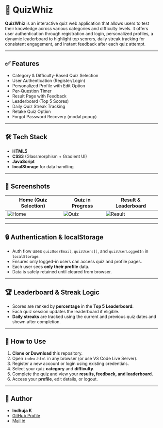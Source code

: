 # 🧠 QuizWhiz

**QuizWhiz** is an interactive quiz web application that allows users to test their knowledge across various categories and difficulty levels. It offers user authentication through registration and login, personalized profiles, a dynamic leaderboard to highlight top scorers, daily streak tracking for consistent engagement, and instant feedback after each quiz attempt.

---

## ✅ Features

- Category & Difficulty-Based Quiz Selection  
- User Authentication (Register/Login)  
- Personalized Profile with Edit Option  
- Per-Question Timer  
- Result Page with Feedback  
- Leaderboard (Top 5 Scores)  
- Daily Quiz Streak Tracking   
- Retake Quiz Option  
- Forgot Password Recovery (modal popup)  

---

## 🛠️ Tech Stack

- **HTML5**
- **CSS3** (Glassmorphism + Gradient UI)
- **JavaScript**
- **localStorage** for data handling

---


## 📸 Screenshots

| Home (Quiz Selection) | Quiz in Progress | Result & Leaderboard |
|------------------------|------------------|-----------------------|
| ![Home](screenshots/home.png) | ![Quiz](screenshots/quiz.png) | ![Result](screenshots/result.png) |

---

## 🔒 Authentication & localStorage

- Auth flow uses `quizUserEmail`, `quizUsers[]`, and `quizUserLoggedIn` in `localStorage`.
- Ensures only logged-in users can access quiz and profile pages.
- Each user sees **only their profile** data.
- Data is safely retained until cleared from browser.

---

## 🏆 Leaderboard & Streak Logic

- Scores are ranked by **percentage** in the **Top 5 Leaderboard**.
- Each quiz session updates the leaderboard if eligible.
- **Daily streaks** are tracked using the current and previous quiz dates and shown after completion.

---

## 🚀 How to Use

1. **Clone or Download** this repository.
2. Open `index.html` in any browser (or use VS Code Live Server).
3. Register a new account or login using existing credentials.
4. Select your quiz **category** and **difficulty**.
5. Complete the quiz and view your **results, feedback, and leaderboard**.
6. Access your **profile**, edit details, or logout.

---

## 📌 Author

- **Indhuja K**
- [GitHub Profile](https://github.com/Indhuja-k)
- [Mail id](mailto:indhujakandhasamy@example.com)




